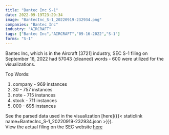 ```yaml
---
title: "Bantec Inc S-1"
date: 2022-09-19T23:29:34
image: "BantecInc_S-1_20220919-232934.png"
companies: "Bantec Inc"
industry: "AIRCRAFT"
tags: ["Bantec Inc","AIRCRAFT","09-16-2022","S-1"]
forms: "S-1"
---
```

Bantec Inc, which is in the Aircraft [3721] industry, SEC S-1 filing on September 16, 2022 had 57043 (cleaned) words - 600 were utilized for the visualizations.

Top Words:
1. company - 969 instances
2. 30 - 757 instances
3. note - 715 instances
4. stock - 711 instances
5. 000 - 695 instances


See the parsed data used in the visualization [here]({{< staticlink name=BantecInc_S-1_20220919-232934.json >}}).  
View the actual filing on the SEC website [here](https://www.sec.gov/Archives/edgar/data/1704795/0001213900-22-056623.txt)